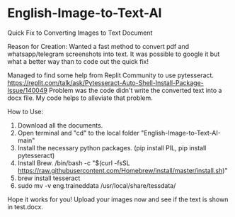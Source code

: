 # English-Image-to-Text-AI
Quick Fix to Converting Images to Text Document

Reason for Creation: Wanted a fast method to convert pdf and whatsapp/telegram screenshots into text. It was possible to google it but what a better way than to code out the quick fix!

Managed to find some help from Replit Community to use pytesseract. https://replit.com/talk/ask/Pytesseract-Auto-Shell-Install-Package-Issue/140049
Problem was the code didn't write the converted text into a docx file. 
My code helps to alleviate that problem.


How to Use:
1. Download all the documents.
2. Open terminal and "cd" to the local folder "English-Image-to-Text-AI-main"
3. Install the necessary python packages. (pip install PIL, pip install pytesseract)
4. Install Brew. /bin/bash -c "$(curl -fsSL https://raw.githubusercontent.com/Homebrew/install/master/install.sh)"
5. brew install tesseract
6. sudo mv -v eng.traineddata /usr/local/share/tessdata/


Hope it works for you! Upload your images now and see if the text is shown in test.docx.

